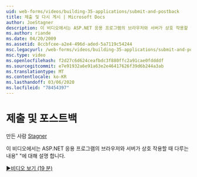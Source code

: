 ```yaml
---
uid: web-forms/videos/building-35-applications/submit-and-postback
title: 제출 및 다시 게시 | Microsoft Docs
author: JoeStagner
description: 이 비디오에서는 ASP.NET 응용 프로그램의 브라우저와 서버가 상호 작용할 때 다루는 내용&quot; &quot;에 대 한 정보를 소개 합니다.
ms.author: riande
ms.date: 04/20/2009
ms.assetid: 8ccbfcee-a2e4-496d-aded-5a7119c54244
msc.legacyurl: /web-forms/videos/building-35-applications/submit-and-postback
msc.type: video
ms.openlocfilehash: f2d27c6d624ceafbdc3f880ffc2a91cae0fddddf
ms.sourcegitcommit: e7e91932a6e91a63e2e46417626f39d6b244a3ab
ms.translationtype: MT
ms.contentlocale: ko-KR
ms.lasthandoff: 03/06/2020
ms.locfileid: "78454397"
---
```

# <a name="submit-and-postback"></a>제출 및 포스트백

만든 사람 [Stagner](https://github.com/JoeStagner)

이 비디오에서는 ASP.NET 응용 프로그램의 브라우저와 서버가 상호 작용할 때 다루는 내용&quot; &quot;에 대해 설명 합니다.

[&#9654;비디오 보기 (19 분)](https://channel9.msdn.com/Blogs/ASP-NET-Site-Videos/submit-and-postback)
